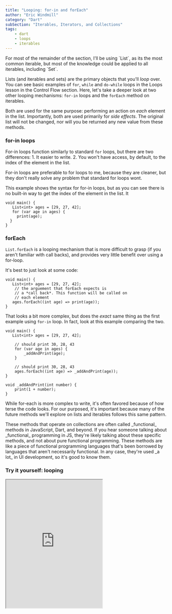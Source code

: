 ```yaml
---
title: "Looping: for-in and forEach"
author: "Eric Windmill"
category: "Dart"
subSection: "Iterables, Iterators, and Collections"
tags:
    - dart
    - loops
    - iterables
---
```


<div class='aside'>
For most of the remainder of the section, I'll be using `List`, as its the most common iterable, but most of the knowledge could be applied to all iterables, including `Set`. 
</div>

Lists (and iterables and sets) are the primary objects that you'll _loop_ over. You can see basic examples of `for`, `while` and `do-while` loops in the Loops lesson in the Control Flow section. Here, let's take a deeper look at two other looping mechanisms: `for-in` loops and the `forEach` method on iterables.

Both are used for the same purpose: performing an action on _each_ element in the list. Importantly, both are used primarily for _side effects_. The original list will not be changed, nor will you be returned any new value from these methods.  

### for-in loops

For-in loops function similarly to standard `for` loops, but there are two differences: 
    1. It easier to write. 
    2. You won't have access, by default, to the index of the element in the list.

For-in loops are preferable to for loops to me, because they are cleaner, but they don't really solve any problem that standard for loops wont.

This example shows the syntax for for-in loops, but as you can see there is no built-in way to get the index of the element in the list. It

```run-dartpad:theme-light:run-false:split-60
void main() {
   List<int> ages = [29, 27, 42];
   for (var age in ages) {
     print(age);
  }
}
```

### forEach

`List.forEach` is a looping mechanism that is more difficult to grasp (if you aren't familiar with call backs), and provides very little benefit over using a for-loop.

It's best to just look at some code:

```run-dartpad:theme-light:run-false:split-60
void main() {
   List<int> ages = [29, 27, 42];
    // the arguement that forEach expects is 
    // a *call back*. This function will be called on
    // each element
   ages.forEach((int age) => print(age));
}
```

That looks a bit more complex, but does the _exact_ same thing as the first example using `for-in` loop. In fact, look at this example comparing the two.


```run-dartpad:theme-light:run-false:split-60
void main() {
   List<int> ages = [29, 27, 42];
    
    // should print 30, 28, 43
    for (var age in ages) {
        _addAndPrint(age);
    }

    // should print 30, 28, 43
    ages.forEach((int age) => _addAndPrint(age));
}

void _addAndPrint(int number) {
    print(1 + number);
}
```

While for-each is more complex to write, it's often favored because of how terse the code looks. For our purposed, it's important because many of the future methods we'll explore on lists and iterables follows this same pattern. 

<div class='aside'>
These methods that operate on collections are often called _functional_ methods in JavaScript, Dart, and beyond. If you hear someone talking about _functional_ programming in JS, they're likely talking about these specific methods, and not about pure functional programming. These methods are like a piece of functional programming languages that's been borrowed by languages that aren't necessarily functional.
In any case, they're used _a lot_ in UI development, so it's good to know them. 
</div>

### Try it yourself: looping

<iframe style="height:400px;" src="https://dartpad.dev/embed-inline.html?id=510e84f2bf31e395073aff739046d02f&split=60&theme=dark"></iframe>


